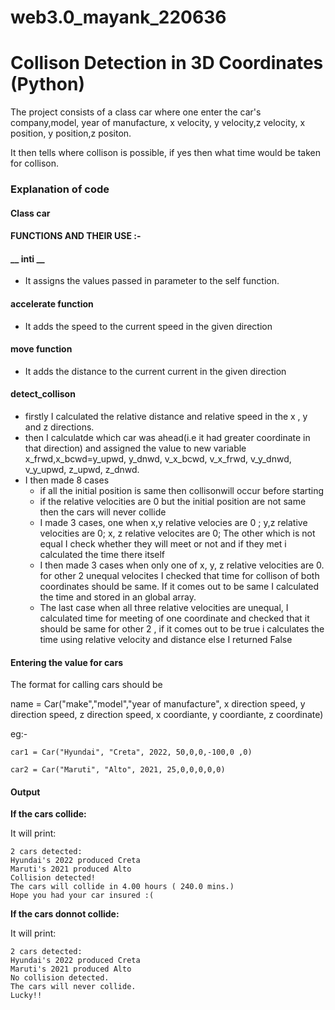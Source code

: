 # web3.0_mayank_220636

# Collison Detection in 3D Coordinates (Python)

The project consists of a class car where one enter the car's company,model, year of manufacture, x velocity, y velocity,z velocity, x position, y position,z positon.

It then tells where collison is possible, if yes then what time would be taken for collison.

### Explanation of code

#### Class car
#### FUNCTIONS AND THEIR USE :-
#### __ inti __
- It assigns the values passed in parameter to the self function.

#### accelerate function
- It adds the speed to the current speed in the given direction 

#### move function
- It adds the distance to the current current in the given direction 

#### detect_collison 
-  firstly I calculated the relative distance and relative speed in the x , y and z directions.
- then I calculatde which car was ahead(i.e it had greater coordinate in that direction) and assigned the value to new variable x_frwd,x_bcwd=y_upwd, y_dnwd, v_x_bcwd, v_x_frwd, v_y_dnwd, v_y_upwd, z_upwd, z_dnwd.
- I then made 8 cases  
    - if all the initial position is same then collisonwill occur before starting 
    - if the relative velocities are 0 but the initial position are not same then the cars will never collide
    - I made 3 cases, one when x,y relative velocies are 0 ; y,z relative velocities are 0; x, z relative velocites are 0; The other which is not equal I check whether they will meet or not and if they met i calculated the time there itself
    - I then made 3 cases when only one of x, y, z relative velocities are 0. for other 2 unequal velocites I checked that time for collison of both coordinates should be same. If it comes out to be same I calculated the time and stored in an global array.
    - The last case when all three relative velocities are unequal,  I calculated time for meeting of one coordinate and checked that it should be same for other 2 , if it comes out to be true i calculates the time using relative velocity and distance else I returned False
 #### Entering the value for cars
 The format for calling cars should be 

 name = Car("make","model","year of manufacture", x direction speed, y direction speed, z direction speed, x coordiante, y coordiante, z coordinate)

 eg:-

    car1 = Car("Hyundai", "Creta", 2022, 50,0,0,-100,0 ,0)

    car2 = Car("Maruti", "Alto", 2021, 25,0,0,0,0,0)
#### Output 
__If the cars collide:__ 

It will print:

    2 cars detected:
    Hyundai's 2022 produced Creta
    Maruti's 2021 produced Alto
    Collision detected!
    The cars will collide in 4.00 hours ( 240.0 mins.)
    Hope you had your car insured :(
__If the cars donnot collide:__

It will print:

    2 cars detected:
    Hyundai's 2022 produced Creta
    Maruti's 2021 produced Alto
    No collision detected.
    The cars will never collide.
    Lucky!!
